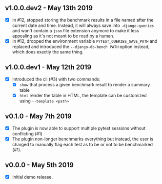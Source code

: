 ## v1.0.0.dev2 - May 13th 2019
- [x] In #12, stopped storing the benchmark results in a file named after the current date and time.
      Instead, it will always save into `.django-queries` and won't contain a `json` file extension
      anymore to make it less appealing as it's not meant to be read by a human.
- [x] In #12, dropped the environment variable `PYTEST_QUERIES_SAVE_PATH` and replaced
      and introduced the `--django-db-bench PATH` option instead, which does exactly the same thing.

## v1.0.0.dev1 - May 12th 2019
- [x] Introduced the cli (#3) with two commands:
  - [x] `show` that process a given benchmark result to render a summary table
  - [x] `html` render the table in HTML, the template can be customized using `--template <path>`

## v0.1.0 - May 7th 2019
- [x] The plugin is now able to support multiple pytest sessions without conflicting (#1)
- [x] The plugin non-longer benchmarks everything but instead, the user is charged to manually flag each test as to be or not to be benchmarked (#1).

## v0.0.0 - May 5th 2019
- [x] Initial demo release.

